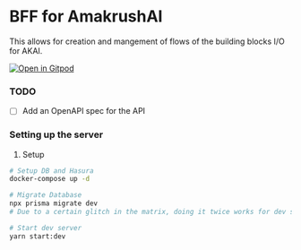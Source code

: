 # BFF for AmakrushAI

This allows for creation and mangement of flows of the building blocks I/O for AKAI.

[![Open in Gitpod](https://gitpod.io/button/open-in-gitpod.svg)](https://gitpod.io/#https://github.com/AmakrushAI/bff)

### TODO

- [ ] Add an OpenAPI spec for the API

### Setting up the server

1. Setup

```sh
# Setup DB and Hasura
docker-compose up -d

# Migrate Database
npx prisma migrate dev
# Due to a certain glitch in the matrix, doing it twice works for dev setup.

# Start dev server
yarn start:dev
```
